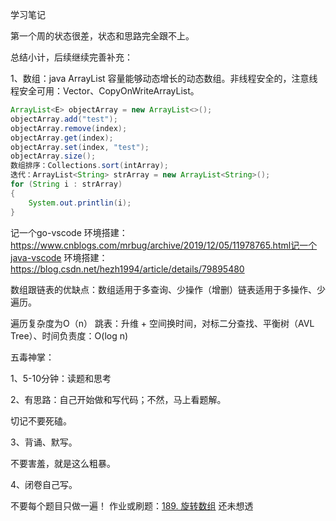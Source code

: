 学习笔记

第一个周的状态很差，状态和思路完全跟不上。

总结小计，后续继续完善补充：

1、数组：java  ArrayList  容量能够动态增长的动态数组。非线程安全的，注意线程安全可用：Vector、CopyOnWriteArrayList。

```java
ArrayList<E> objectArray = new ArrayList<>();
objectArray.add("test");
objectArray.remove(index);
objectArray.get(index);
objectArray.set(index, "test");
objectArray.size();
数组排序：Collections.sort(intArray);
迭代：ArrayList<String> strArray = new ArrayList<String>();
for (String i : strArray) 
{
	System.out.printlin(i);
}
```

记一个go-vscode 环境搭建：https://www.cnblogs.com/mrbug/archive/2019/12/05/11978765.html记一个java-vscode 环境搭建：https://blog.csdn.net/hezh1994/article/details/79895480 

数组跟链表的优缺点：数组适用于多查询、少操作（增删）链表适用于多操作、少遍历。

遍历复杂度为O（n） 跳表：升维 + 空间换时间，对标二分查找、平衡树（AVL Tree）、时间负责度：O(log n) 

五毒神掌：

1、5-10分钟：读题和思考

2、有思路：自己开始做和写代码；不然，马上看题解。

切记不要死磕。

3、背诵、默写。

不要害羞，就是这么粗暴。

4、闭卷自己写。 

不要每个题目只做一遍！ 作业或刷题：[189. 旋转数组](https://leetcode-cn.com/problems/rotate-array/) 还未想透

```

```